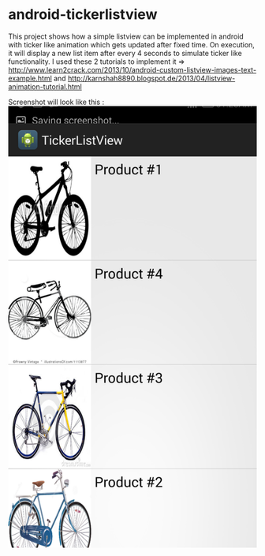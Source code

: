 android-tickerlistview
======================

This project shows how a simple listview can be implemented in android with ticker like animation which gets updated after fixed time. On execution, it will display a new list item after every 4 seconds to simulate ticker like functionality. I used these 2 tutorials to implement it => http://www.learn2crack.com/2013/10/android-custom-listview-images-text-example.html and http://karnshah8890.blogspot.de/2013/04/listview-animation-tutorial.html 

Screenshot will look like this : ![alt tag](https://github.com/wahibhaq/android-tickerlistview/blob/master/screenshot.png)
